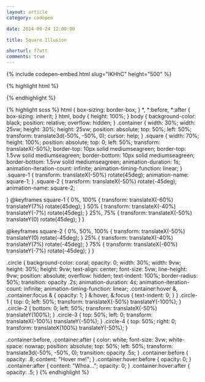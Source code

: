 ```yaml
---
layout: article
category: codepen

date: 2014-09-24 12:00:00

title: Square Illusion

shorturl: f7utt
comments: true
---
```


{% include codepen-embed.html slug="IKHhC" height="500" %}

{% highlight html %}
<div class="container">
  <div class="square  square-1"></div>
  <div class="square  square-2"></div>
  <div class="circle  circle-1"></div>
  <div class="circle  circle-2"></div>
  <div class="circle  circle-3"></div>
  <div class="circle  circle-4"></div>
</div>
{% endhighlight %}

{% highlight scss %}
html {
    box-sizing: border-box;
}
*,
*:before,
*:after {
  box-sizing: inherit;
}
html,
body {
  height: 100%;
}
body {
  background-color: black;
  position: relative;
  overflow: hidden;
}
.container {
  width: 30%;
  width: 25vw;
  height: 30%;
  height: 25vw;
  position: absolute;
  top: 50%;
  left: 50%;
  transform: translate3d(-50%, -50%, 0);
  cursor: help;
}
.square {
  width: 70%;
  height: 100%;
  position: absolute;
  top: 0;
  left: 50%;
  transform: translateX(-50%);
  border-top: 10px solid mediumseagreen;
  border-top: 1.5vw solid mediumseagreen;
  border-bottom: 10px solid mediumseagreen;
  border-bottom: 1.5vw solid mediumseagreen;
  animation-duration: 1s;
  animation-iteration-count: infinite;
  animation-timing-function: linear;
}
  .square-1 {
    transform: translateX(-50%) rotate(45deg);
    animation-name: square-1;
  }
  .square-2 {
    transform: translateX(-50%) rotate(-45deg);
    animation-name: square-2;

  }
@keyframes square-1 {
  0%, 100% {
    transform: translateX(-60%) translateY(7%) rotate(45deg);
  }
  50% {
    transform: translateX(-40%) translateY(-7%) rotate(45deg);
  }
  25%, 75% {
    transform: translateX(-50%) translateY(0) rotate(45deg);
  }
}

@keyframes square-2 {
  0%, 50%, 100% {
    transform: translateX(-50%) translateY(0) rotate(-45deg);
  }
  25% {
    transform: translateX(-40%) translateY(7%) rotate(-45deg);
  }
  75% {
    transform: translateX(-60%) translateY(-7%) rotate(-45deg);
  }
}

.circle {
  background-color: coral;
  opacity: 0;
  width: 30%;
  width: 9vw;
  height: 30%;
  height: 9vw;
  text-align: center;
  font-size: 5vw;
  line-height: 9vw;
  position: absolute;
  overflow: hidden;
  text-indent: 100%;
  border-radius: 50%;
  transition: opacity .2s;
  animation-duration: 4s;
  animation-iteration-count: infinite;
  animation-timing-function: linear;
  .container:hover &,
  .container:focus & {
    opacity: 1;
  }
  &:hover,
  &:focus {
    text-indent: 0;
  }
}
  .circle-1 {
    top: 0;
    left: 50%;
    transform: translateX(-50%) translateY(-100%);
  }
  .circle-2 {
    bottom: 0;
    left: 50%;
    transform: translateX(-50%) translateY(100%);
  }
  .circle-3 {
    top: 50%;
    left: 0;
    transform: translateX(-100%) translateY(-50%);
  }
  .circle-4 {
    top: 50%;
    right: 0;
    transform: translateX(100%) translateY(-50%);
  }

.container:before,
.container:after {
  color: white;
  font-size: 3vw;
  white-space: nowrap;
  position: absolute;
  top: 50%;
  left: 50%;
  transform: translate3d(-50%, -50%, 0);
  transition: opacity .5s;
}
.container:before {
  opacity: .8;
  content: "Hover me!";
}
.container:hover:before {
  opacity: 0;
}
.container:after {
  content: "Whoa...";
  opacity: 0;
}
.container:hover:after {
  opacity: .5;
}
{% endhighlight %}
